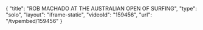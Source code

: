 {
    "title": "ROB MACHADO AT THE AUSTRALIAN OPEN OF SURFING",
    "type": "solo",
    "layout": "iframe-static",
    "videoId": "159456",
    "url": "\/tvpembed\/159456"
}